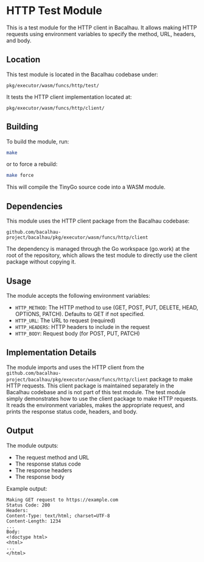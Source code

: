 # HTTP Test Module

This is a test module for the HTTP client in Bacalhau. It allows making HTTP requests using environment variables to specify the method, URL, headers, and body.

## Location

This test module is located in the Bacalhau codebase under:

```
pkg/executor/wasm/funcs/http/test/
```

It tests the HTTP client implementation located at:

```
pkg/executor/wasm/funcs/http/client/
```

## Building

To build the module, run:

```bash
make
```

or to force a rebuild:

```bash
make force
```

This will compile the TinyGo source code into a WASM module.

## Dependencies

This module uses the HTTP client package from the Bacalhau codebase:

```
github.com/bacalhau-project/bacalhau/pkg/executor/wasm/funcs/http/client
```

The dependency is managed through the Go workspace (go.work) at the root of the repository, which allows the test module to directly use the client package without copying it.

## Usage

The module accepts the following environment variables:

- `HTTP_METHOD`: The HTTP method to use (GET, POST, PUT, DELETE, HEAD, OPTIONS, PATCH). Defaults to GET if not specified.
- `HTTP_URL`: The URL to request (required)
- `HTTP_HEADERS`: HTTP headers to include in the request
- `HTTP_BODY`: Request body (for POST, PUT, PATCH)


## Implementation Details

The module imports and uses the HTTP client from the `github.com/bacalhau-project/bacalhau/pkg/executor/wasm/funcs/http/client` package to make HTTP requests. This client package is maintained separately in the Bacalhau codebase and is not part of this test module. The test module simply demonstrates how to use the client package to make HTTP requests. It reads the environment variables, makes the appropriate request, and prints the response status code, headers, and body.

## Output

The module outputs:

- The request method and URL
- The response status code
- The response headers
- The response body

Example output:

```
Making GET request to https://example.com
Status Code: 200
Headers:
Content-Type: text/html; charset=UTF-8
Content-Length: 1234
...
Body:
<!doctype html>
<html>
...
</html>
```
